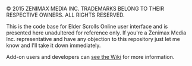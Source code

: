 © 2015 ZENIMAX MEDIA INC. TRADEMARKS BELONG TO THEIR RESPECTIVE OWNERS. ALL RIGHTS RESERVED.

This is the code base for Elder Scrolls Online user interface and is presented here unadultered for reference only. If you're a Zenimax Media Inc. representative and have any objection to this repository just let me know and I'll take it down immediately.

Add-on users and developers can [see the Wiki](https://github.com/haggen/esoui/wiki) for more information.
